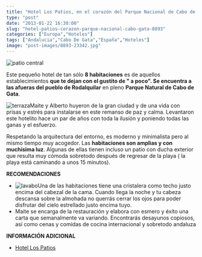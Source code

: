 ```yaml
---
title: "Hotel Los Patios, en el corazón del Parque Nacional de Cabo de Gata"
type: "post"
date: "2013-01-22 16:30:00"
slug: "hotel-patios-corazon-parque-nacional-cabo-gata-8893"
categories: ["Europa","Hoteles"]
tags: ["Andalucia","Cabo De Gata","España","Hoteles"]
image: "post-images/8893-23342.jpg"
---
```


 ![patio central](post-images/8893-23342.jpg "patio central")

 Este pequeño hotel de tan sólo **8 habitaciones** es de aquellos establecimientos **que te dejan con el gustito de " a poco". Se encuentra a las afueras del pueblo de Rodalquilar** en pleno **Parque Natural de Cabo de Gata**.

 ![terraza](post-images/8893-23343.jpg "terraza")Maite y Alberto huyeron de la gran ciudad y de una vida con prisas y estrés para instalarse en este remanso de paz y calma. Levantaron este hotelito hace un par de años con toda la ilusión y poniendo todas las ganas y el esfuerzo.

 Respetando la arquitectura del entorno, es moderno y minimalista pero al mismo tiempo muy acogedor. Las **habitaciones son amplias y con muchísima luz**. Algunas de ellas tienen incluso un patio con ducha exterior que resulta muy cómoda sobretodo después de regresar de la playa ( la playa está caminando a unos 15 minutos).

 **RECOMENDACIONES**

- ![lavabo](post-images/8893-23341.jpg "lavabo")Una de las habitaciones tiene una cristalera como techo justo encima del cabezal de la cama. Cuando llega la noche y tu cabeza descansa sobre la almohada no querrás cerrar los ojos para poder disfrutar del cielo estrellado justo encima tuyo.
- Maite se encarga de la restauración y elabora con esmero y éxito una carta que semanalmente va variando. Encontrarás desayunos copiosos, así como cenas y comidas de cocina internacional y sobretodo andaluza

 **INFORMACIÓN ADICIONAL**

- [Hotel Los Patios ](http://www.lospatioshotel.es/pagina1ES.htm)